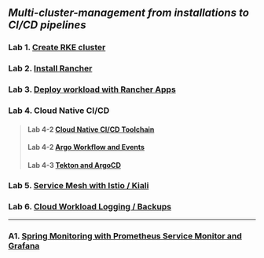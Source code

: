 
## *Multi-cluster-management from installations to CI/CD pipelines*

### Lab 1. [Create RKE cluster](./docs/Lab1-create-rke-cluster.md)
### Lab 2. [Install Rancher](./docs/Lab2-install-rancher.md)
### Lab 3. [Deploy workload with Rancher Apps](./docs/Lab3-deploy-workload-with-rancher-apps.md)
### Lab 4. Cloud Native CI/CD
> #### Lab 4-2 [Cloud Native CI/CD Toolchain](./docs/Lab4-1-cloud-native-ci-cd-toolchain.md)
> #### Lab 4-2 [Argo Workflow and Events](./docs/Lab4-2-argo-workflow-events.md)
> #### Lab 4-3 [Tekton and ArgoCD](./docs/Lab4b-cloud-native-cicd-with-tekton-argocd.md)
### Lab 5. [Service Mesh with Istio / Kiali](./docs/Lab5-service-mesh-with-istio.md)
### Lab 6. [Cloud Workload Logging / Backups](./docs/Lab6-cloud-workload-logging-backups.md)
---
### A1. [Spring Monitoring with Prometheus Service Monitor and Grafana](./docs/A1-spring-monitoring-with-prometheus-grafana.md)
